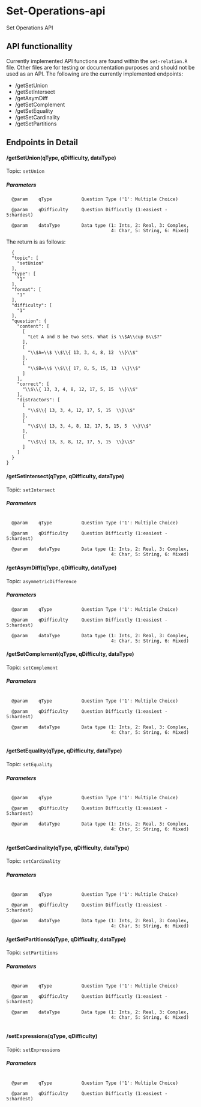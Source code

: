 # Set-Operations-api
Set Operations API

<h2>API functionallity</h2>

Currently implemented API functions are found within the `set-relation.R` file. Other files are for testing or documentation purposes and should not be used as an API. The following are the currently implemented endpoints:
  <ul>
  <li>/getSetUnion</li>
  <li>/getSetIntersect</li>
  <li>/getAsymDiff</li>
  <li>/getSetComplement</li>
  <li>/getSetEquality</li>
  <li>/getSetCardinality</li>
  <li>/getSetPartitions</li>
  </ul>


  <h2>Endpoints in Detail</h2>

  <h4>/getSetUnion(qType, qDifficulty, dataType) </h4> 

  Topic:  `setUnion`

  <h5>Parameters</h5>  
  
```
  @param    qType           Question Type ('1': Multiple Choice)
  
  @param    qDifficulty     Question Difficutly (1:easiest - 5:hardest)
  
  @param    dataType        Data type (1: Ints, 2: Real, 3: Complex, 
                                       4: Char, 5: String, 6: Mixed) 
```

The return is as follows:

```
  {
  "topic": [
    "setUnion"
  ],
  "type": [
    "1"
  ],
  "format": [
    "1"
  ],
  "difficulty": [
    "1"
  ],
  "question": {
    "content": [
      [
        "Let A and B be two sets. What is \\$A\\cup B\\$?"
      ],
      [
        "\\$A=\\$ \\$\\{ 13, 3, 4, 8, 12  \\}\\$"
      ],
      [
        "\\$B=\\$ \\$\\{ 17, 8, 5, 15, 13  \\}\\$"
      ]
    ],
    "correct": [
      "\\$\\{ 13, 3, 4, 8, 12, 17, 5, 15  \\}\\$"
    ],
    "distractors": [
      [
        "\\$\\{ 13, 3, 4, 12, 17, 5, 15  \\}\\$"
      ],
      [
        "\\$\\{ 13, 3, 4, 8, 12, 17, 5, 15, 5  \\}\\$"
      ],
      [
        "\\$\\{ 13, 3, 8, 12, 17, 5, 15  \\}\\$"
      ]
    ]
  }
}

```


  <h4>/getSetIntersect(qType, qDifficulty, dataType) </h4>
 
  Topic:  `setIntersect`

  <h5>Parameters</h5>  
  
```

  @param    qType           Question Type ('1': Multiple Choice)
  
  @param    qDifficulty     Question Difficutly (1:easiest - 5:hardest)
  
  @param    dataType        Data type (1: Ints, 2: Real, 3: Complex, 
                                       4: Char, 5: String, 6: Mixed) 
```

<h4>/getAsymDiff(qType, qDifficulty, dataType) </h4>
  
  Topic:  `asymmetricDifference`

  <h5>Parameters</h5>  
  
```
  @param    qType           Question Type ('1': Multiple Choice)
  
  @param    qDifficulty     Question Difficutly (1:easiest - 5:hardest)
  
  @param    dataType        Data type (1: Ints, 2: Real, 3: Complex, 
                                       4: Char, 5: String, 6: Mixed) 
```
  
  <h4>/getSetComplement(qType, qDifficulty, dataType) </h4>
  
  Topic:  `setComplement`

  <h5>Parameters</h5>  
  
```

  @param    qType           Question Type ('1': Multiple Choice)
  
  @param    qDifficulty     Question Difficutly (1:easiest - 5:hardest)
  
  @param    dataType        Data type (1: Ints, 2: Real, 3: Complex, 
                                       4: Char, 5: String, 6: Mixed) 
                                       
```
  
  <h4>/getSetEquality(qType, qDifficulty, dataType) </h4>
  
  Topic:  `setEquality`

  <h5>Parameters</h5>  
  
```

  @param    qType           Question Type ('1': Multiple Choice)
  
  @param    qDifficulty     Question Difficutly (1:easiest - 5:hardest)
  
  @param    dataType        Data type (1: Ints, 2: Real, 3: Complex, 
                                       4: Char, 5: String, 6: Mixed) 
                                       
```
  
  <h4>/getSetCardinality(qType, qDifficulty, dataType) </h4>
  
  Topic:  `setCardinality`

  <h5>Parameters</h5>  
  
```

  @param    qType           Question Type ('1': Multiple Choice)
  
  @param    qDifficulty     Question Difficutly (1:easiest - 5:hardest)
  
  @param    dataType        Data type (1: Ints, 2: Real, 3: Complex, 
                                       4: Char, 5: String, 6: Mixed) 
```

<h4>/getSetPartitions(qType, qDifficulty, dataType) </h4>
  
  Topic:  `setPartitions`

  <h5>Parameters</h5>  
  
```

  @param    qType           Question Type ('1': Multiple Choice)
  
  @param    qDifficulty     Question Difficutly (1:easiest - 5:hardest)
  
  @param    dataType        Data type (1: Ints, 2: Real, 3: Complex, 
                                       4: Char, 5: String, 6: Mixed) 
                                       
```

 <h4>/setExpressions(qType, qDifficulty) </h4>
  
  Topic:  `setExpressions`

  <h5>Parameters</h5>  
  
```

  @param    qType           Question Type ('1': Multiple Choice)
  
  @param    qDifficulty     Question Difficutly (1:easiest - 5:hardest)
  
 
```

